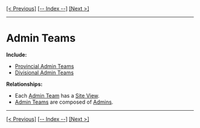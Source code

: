 [[< Previous]](care_provider_people.md) [[-- Index --]](entity_class_index.md) [[Next >]](medical_specialists.md)
___
# Admin Teams

**Include:**
  * [Provincial Admin Teams](provincial_admin_teams.md)  
  * [Divisional Admin Teams](divisional_admin_teams.md)  

**Relationships:**
  * Each [Admin Team](admin_teams.md) has a [Site View](site_views.md).
  * [Admin Teams](admin_teams.md) are composed of [Admins](admins.md).

___
[[< Previous]](care_provider_people.md) [[-- Index --]](entity_class_index.md) [[Next >]](medical_specialists.md)
